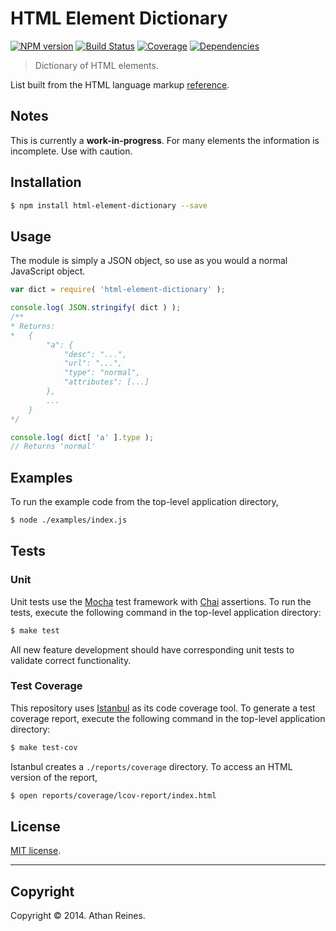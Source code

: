 HTML Element Dictionary
=======================
[![NPM version][npm-image]][npm-url] [![Build Status][travis-image]][travis-url] [![Coverage][coveralls-image]][coveralls-url] [![Dependencies][dependencies-image]][dependencies-url]

> Dictionary of HTML elements.

List built from the HTML language markup [reference](http://www.w3.org/TR/html-markup/).


## Notes

This is currently a __work-in-progress__. For many elements the information is incomplete. Use with caution.


## Installation

``` bash
$ npm install html-element-dictionary --save
```


## Usage

The module is simply a JSON object, so use as you would a normal JavaScript object.

``` javascript
var dict = require( 'html-element-dictionary' );

console.log( JSON.stringify( dict ) );
/**
* Returns:
*	{
		"a": {
			"desc": "...",
			"url": "...",
			"type": "normal",
			"attributes": [...]
		},
		...
	}
*/

console.log( dict[ 'a' ].type );
// Returns 'normal'
```

## Examples

To run the example code from the top-level application directory,

``` bash
$ node ./examples/index.js
```


## Tests

### Unit

Unit tests use the [Mocha](http://visionmedia.github.io/mocha) test framework with [Chai](http://chaijs.com) assertions. To run the tests, execute the following command in the top-level application directory:

``` bash
$ make test
```

All new feature development should have corresponding unit tests to validate correct functionality.


### Test Coverage

This repository uses [Istanbul](https://github.com/gotwarlost/istanbul) as its code coverage tool. To generate a test coverage report, execute the following command in the top-level application directory:

``` bash
$ make test-cov
```

Istanbul creates a `./reports/coverage` directory. To access an HTML version of the report,

``` bash
$ open reports/coverage/lcov-report/index.html
```


## License

[MIT license](http://opensource.org/licenses/MIT). 


---
## Copyright

Copyright &copy; 2014. Athan Reines.



[npm-image]: http://img.shields.io/npm/v/html-element-dictionary.svg
[npm-url]: https://npmjs.org/package/html-element-dictionary

[travis-image]: http://img.shields.io/travis/element-io/html-element-dictionary/master.svg
[travis-url]: https://travis-ci.org/element-io/html-element-dictionary

[coveralls-image]: https://img.shields.io/coveralls/element-io/html-element-dictionary/master.svg
[coveralls-url]: https://coveralls.io/r/element-io/html-element-dictionary?branch=master

[dependencies-image]: http://img.shields.io/david/element-io/html-element-dictionary.svg
[dependencies-url]: https://david-dm.org/element-io/html-element-dictionary

[dev-dependencies-image]: http://img.shields.io/david/dev/element-io/html-element-dictionary.svg
[dev-dependencies-url]: https://david-dm.org/dev/element-io/html-element-dictionary

[github-issues-image]: http://img.shields.io/github/issues/element-io/html-element-dictionary.svg
[github-issues-url]: https://github.com/element-io/html-element-dictionary/issues
